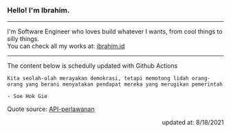 <h3>Hello! I'm Ibrahim.</h3>

---

I'm Software Engineer who loves build whatever I wants, from cool things to silly things. <br>
You can check all my works at: [ibrahim.id](https://ibrahim.id)

---

The content below is schedully updated with Github Actions

    Kita seolah-olah merayakan demokrasi, tetapi memotong lidah orang-orang yang berani menyatakan pendapat mereka yang merugikan pemerintah

    - Soe Hok Gie

Quote source: [API-perlawanan](https://github.com/ibamibrhm/api-perlawanan)

<div dir="rtl">
updated at: 8/18/2021
</div>